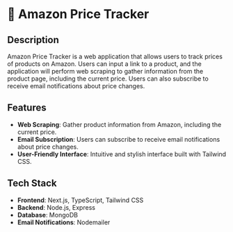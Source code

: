 # 🛒 Amazon Price Tracker

## Description

Amazon Price Tracker is a web application that allows users to track prices of products on Amazon. Users can input a link to a product, and the application will perform web scraping to gather information from the product page, including the current price. Users can also subscribe to receive email notifications about price changes.

## Features


- **Web Scraping**: Gather product information from Amazon, including the current price.
- **Email Subscription**: Users can subscribe to receive email notifications about price changes.
- **User-Friendly Interface**: Intuitive and stylish interface built with Tailwind CSS.

## Tech Stack

- **Frontend**: Next.js, TypeScript, Tailwind CSS
- **Backend**: Node.js, Express
- **Database**: MongoDB
- **Email Notifications**: Nodemailer
